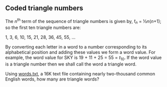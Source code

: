 ## Coded triangle numbers

The <i>n</i><sup>th</sup> term of the sequence of triangle numbers is given by, <i>t<sub>n</sub></i> = &#xBD;<i>n</i>(<i>n</i>+1); so the first ten triangle numbers are:

1, 3, 6, 10, 15, 21, 28, 36, 45, 55, ...

By converting each letter in a word to a number corresponding to its alphabetical position and adding these values we form a word value. For example, the word value for SKY is 19 + 11 + 25 = 55 = <i>t</i><sub>10</sub>. If the word value is a triangle number then we shall call the word a triangle word.

Using <a href="project/resources/p042_words.txt">words.txt</a>, a 16K text file containing nearly two-thousand common English words, how many are triangle words?
